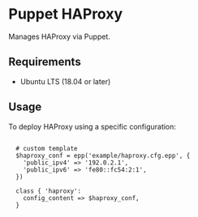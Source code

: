 # Puppet HAProxy

Manages HAProxy via Puppet.

## Requirements
* Ubuntu LTS (18.04 or later)

## Usage

To deploy HAProxy using a specific configuration:

```puppet

  # custom template
  $haproxy_conf = epp('example/haproxy.cfg.epp', {
    'public_ipv4' => '192.0.2.1',
    'public_ipv6' => 'fe80::fc54:2:1',
  })

  class { 'haproxy':
    config_content => $haproxy_conf,
  }
```
